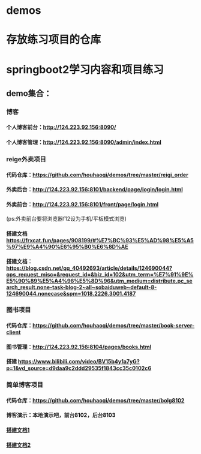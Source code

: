 # demos

# 存放练习项目的仓库

# springboot2学习内容和项目练习



## demo集合：

### 博客
#### 个人博客前台：http://124.223.92.156:8090/
#### 个人博客管理：http://124.223.92.156:8090/admin/index.html

### reige外卖项目
#### 代码仓库：https://github.com/houhaoqi/demos/tree/master/reigi_order
#### 外卖后台：http://124.223.92.156:8101/backend/page/login/login.html
#### 外卖前台：http://124.223.92.156:8101/front/page/login.html
(ps:外卖前台要将浏览器f12设为手机/平板模式浏览)
#### 搭建文档 https://frxcat.fun/pages/908199/#%E7%BC%93%E5%AD%98%E5%A5%97%E9%A4%90%E6%95%B0%E6%8D%AE
#### 搭建文档： https://blog.csdn.net/qq_40492693/article/details/124690044?ops_request_misc=&request_id=&biz_id=102&utm_term=%E7%91%9E%E5%90%89%E5%A4%96%E5%8D%96&utm_medium=distribute.pc_search_result.none-task-blog-2~all~sobaiduweb~default-8-124690044.nonecase&spm=1018.2226.3001.4187

### 图书项目
#### 代码仓库：https://github.com/houhaoqi/demos/tree/master/book-server-client
#### 图书管理：http://124.223.92.156:8104/pages/books.html
#### 搭建 https://www.bilibili.com/video/BV15b4y1a7yG?p=1&vd_source=d9daa9c2ddd29535f1843cc35c0102c6


### 简单博客项目
#### 代码仓库：https://github.com/houhaoqi/demos/tree/master/bolg8102
#### 博客演示：本地演示吧，前台8102，后台8103
#### [搭建文档1](https://juejin.cn/post/6844903823966732302#heading-23)
#### [搭建文档2](https://blog.csdn.net/weixin_43247803/article/details/113666136)
